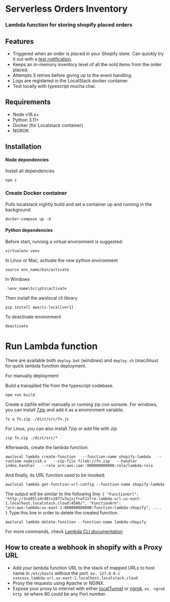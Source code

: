 # Serverless Orders Inventory
### Lambda function for storing shopify placed orders

## Features
- Triggered when an order is placed in your Shopify store. Can quickly try it out with a [test notification](https://github.com/shartrooper/lambda-shopify-order-inventory/blob/master/example/testing-notification.jpg).
- Keeps an in-memory inventory level of all the sold items from the order placed.
- Attempts 3 retries before giving up to the event handling.
- Logs are registered in the LocalStack docker container.
- Test locally with typescript mocha chai.

## Requirements

- Node v18.x+
- Python 3.11+
- Docker (for Localstack container)
- NGROK

## Installation
#### Node dependencies
Install all dependencies
```
npm i
```

### Create Docker container
Pulls localstack nightly build and set a container up and running in the background
```
docker-compose up -d
```

#### Python dependencies
Before start, running a virtual environment is suggested:
```
virtualenv venv
```
In Linux or Mac, activate the new python environment
```
source env_name/bin/activate
```
In Windows
```
.\env_name\Scripts\activate
```
Then install the awslocal cli library
```
pip install awscli-local[ver1]
```
To deactivate environment
```
deactivate
```

# Run Lambda function
There are available both `deploy.bat` (windows) and `deploy.sh` (mac/linux) for quick lambda function deployment.

For manually deployment:

Build a transpiled file from the typescript codebase.
```
npm run build
```
Create a zipfile either manually or running zip con sonsole. 
For windows, you can install [7zip](https://www.7-zip.org/download.html) and add it as a environment variable.
```
7z a fn.zip ./dist/src/fn.js
```
For Linux, you can also install 7zip or add file with zip
```
zip fn.zip ./dist/src/*
```
Afterwards, create the lambda function:
```
awslocal lambda create-function   --function-name shopify-lambda   --runtime nodejs18.x   --zip-file fileb://fn.zip   --handler index.handler   --role arn:aws:iam::000000000000:role/lambda-role
```
And finally, its URL function used to be invoked:

```
awslocal lambda get-function-url-config --function-name shopify-lambda
```
The output will be similar to the following line:
``
{
    "FunctionUrl": "http://3ce05lzdrd9tx1077u7wjxjfrwf2zfre.lambda-url.us-east-1.localhost.localstack.cloud:4566/",
    "FunctionArn": "arn:aws:lambda:us-east-1:000000000000:function:lambda-shopify",
   ....
}
``
Type this line in order to delete the created function.
````
awslocal lambda delete-function --function-name lambda-shopify
````

For more commands, check [Lambda CLI documentation](https://docs.aws.amazon.com/cli/latest/reference/lambda/) 

## How to create a webhook in shopify with a Proxy URL
- Add your lambda function URL to the stack of mapped URLs to host name in `/etc/hosts` without the port.
``ex. 127.0.0.1 	   xxxxxxx.lambda-url.us-east-1.localhost.localstack.cloud``
- Proxy the requests using Apache or NGINX.
- Expose your proxy to internet with either [localTunnel](https://theboroer.github.io/localtunnel-www/) or [ngrok](https://ngrok.com/).
``ex. ngrok http 80`` where 80 could be any Port number.




